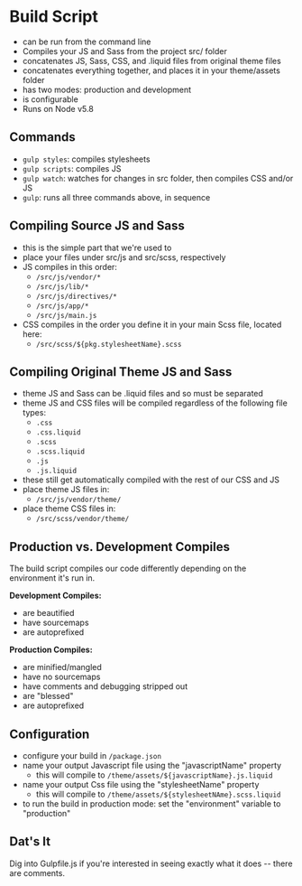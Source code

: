 
# Build Script

- can be run from the command line
- Compiles your JS and Sass from the project src/ folder
- concatenates JS, Sass, CSS, and .liquid files from original theme files
- concatenates everything together, and places it in your theme/assets folder
- has two modes: production and development
- is configurable
- Runs on Node v5.8

## Commands

- `gulp styles`: compiles stylesheets
- `gulp scripts`: compiles JS
- `gulp watch`: watches for changes in src folder, then compiles CSS and/or JS
- `gulp`: runs all three commands above, in sequence

## Compiling Source JS and Sass

- this is the simple part that we're used to
- place your files under src/js and src/scss, respectively
- JS compiles in this order:
	- `/src/js/vendor/*`
	- `/src/js/lib/*`
	- `/src/js/directives/*`
	- `/src/js/app/*`
	- `/src/js/main.js`
- CSS compiles in the order you define it in your main Scss file, located here:
	- `/src/scss/${pkg.stylesheetName}.scss`

## Compiling Original Theme JS and Sass

- theme JS and Sass can be .liquid files and so must be separated
- theme JS and CSS files will be compiled regardless of the following file types:
	- `.css`
	- `.css.liquid`
	- `.scss`
	- `.scss.liquid`
	- `.js`
	- `.js.liquid`
- these still get automatically compiled with the rest of our CSS and JS
- place theme JS files in:
	- `/src/js/vendor/theme/`
- place theme CSS files in:
	- `/src/scss/vendor/theme/`

## Production vs. Development Compiles

The build script compiles our code differently depending on the environment it's run in.

**Development Compiles:**

- are beautified
- have sourcemaps
- are autoprefixed

**Production Compiles:**

- are minified/mangled
- have no sourcemaps
- have comments and debugging stripped out
- are "blessed"
- are autoprefixed

## Configuration

- configure your build in `/package.json`
- name your output Javascript file using the "javascriptName" property
	- this will compile to `/theme/assets/${javascriptName}.js.liquid`
- name your output Css file using the "stylesheetName" property
	- this will compile to `/theme/assets/${stylesheetNAme}.scss.liquid`
- to run the build in production mode: set the "environment" variable to "production"

## Dat's It

Dig into Gulpfile.js if you're interested in seeing exactly what it does -- there are comments.
